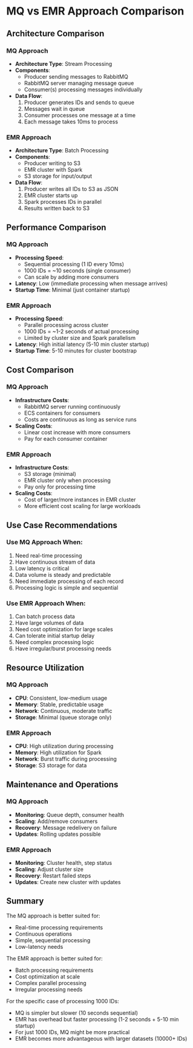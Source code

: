 # MQ vs EMR Approach Comparison

## Architecture Comparison

### MQ Approach
- **Architecture Type**: Stream Processing
- **Components**:
  - Producer sending messages to RabbitMQ
  - RabbitMQ server managing message queue
  - Consumer(s) processing messages individually
- **Data Flow**:
  1. Producer generates IDs and sends to queue
  2. Messages wait in queue
  3. Consumer processes one message at a time
  4. Each message takes 10ms to process

### EMR Approach
- **Architecture Type**: Batch Processing
- **Components**:
  - Producer writing to S3
  - EMR cluster with Spark
  - S3 storage for input/output
- **Data Flow**:
  1. Producer writes all IDs to S3 as JSON
  2. EMR cluster starts up
  3. Spark processes IDs in parallel
  4. Results written back to S3

## Performance Comparison

### MQ Approach
- **Processing Speed**: 
  - Sequential processing (1 ID every 10ms)
  - 1000 IDs = ~10 seconds (single consumer)
  - Can scale by adding more consumers
- **Latency**: Low (immediate processing when message arrives)
- **Startup Time**: Minimal (just container startup)

### EMR Approach
- **Processing Speed**:
  - Parallel processing across cluster
  - 1000 IDs = ~1-2 seconds of actual processing
  - Limited by cluster size and Spark parallelism
- **Latency**: High initial latency (5-10 min cluster startup)
- **Startup Time**: 5-10 minutes for cluster bootstrap

## Cost Comparison

### MQ Approach
- **Infrastructure Costs**:
  - RabbitMQ server running continuously
  - ECS containers for consumers
  - Costs are continuous as long as service runs
- **Scaling Costs**:
  - Linear cost increase with more consumers
  - Pay for each consumer container

### EMR Approach
- **Infrastructure Costs**:
  - S3 storage (minimal)
  - EMR cluster only when processing
  - Pay only for processing time
- **Scaling Costs**:
  - Cost of larger/more instances in EMR cluster
  - More efficient cost scaling for large workloads

## Use Case Recommendations

### Use MQ Approach When:
1. Need real-time processing
2. Have continuous stream of data
3. Low latency is critical
4. Data volume is steady and predictable
5. Need immediate processing of each record
6. Processing logic is simple and sequential

### Use EMR Approach When:
1. Can batch process data
2. Have large volumes of data
3. Need cost optimization for large scales
4. Can tolerate initial startup delay
5. Need complex processing logic
6. Have irregular/burst processing needs

## Resource Utilization

### MQ Approach
- **CPU**: Consistent, low-medium usage
- **Memory**: Stable, predictable usage
- **Network**: Continuous, moderate traffic
- **Storage**: Minimal (queue storage only)

### EMR Approach
- **CPU**: High utilization during processing
- **Memory**: High utilization for Spark
- **Network**: Burst traffic during processing
- **Storage**: S3 storage for data

## Maintenance and Operations

### MQ Approach
- **Monitoring**: Queue depth, consumer health
- **Scaling**: Add/remove consumers
- **Recovery**: Message redelivery on failure
- **Updates**: Rolling updates possible

### EMR Approach
- **Monitoring**: Cluster health, step status
- **Scaling**: Adjust cluster size
- **Recovery**: Restart failed steps
- **Updates**: Create new cluster with updates

## Summary

The MQ approach is better suited for:
- Real-time processing requirements
- Continuous operations
- Simple, sequential processing
- Low-latency needs

The EMR approach is better suited for:
- Batch processing requirements
- Cost optimization at scale
- Complex parallel processing
- Irregular processing needs

For the specific case of processing 1000 IDs:
- MQ is simpler but slower (10 seconds sequential)
- EMR has overhead but faster processing (1-2 seconds + 5-10 min startup)
- For just 1000 IDs, MQ might be more practical
- EMR becomes more advantageous with larger datasets (10000+ IDs)
